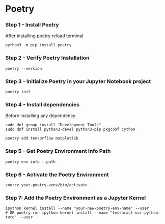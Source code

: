 # Poetry

### Step 1 - Install Poetry

After installing poetry reload terminal

```shell
python3 -m pip install poetry
```

### Step 2 - Verify Poetry Installation

```shell
poetry --version
```

### Step 3 - Initialize Poetry in your Jupyter Notebook project

```shell
poetry init
```

### Step 4 - Install dependencies

Before installing any dependency
```shell
sudo dnf group install "Development Tools"
sudo dnf install python3-devel python3-pip pkgconf cython
```

```shell
poetry add tensorflow matplotlib
```

### Step 5 - Get Poetry Environment Info Path


```shell
poetry env info --path
```

### Step 6 - Activate the Poetry Environment

```shell
source your-poetry-venv/bin/activate
```

### Step 7: Add the Poetry Environment as a Jupyter Kernel

```shell
ipython kernel install --name "your-new-poetry-env-name" --user
# OR poetry run ipython kernel install --name "tessaract-ocr-python-tuto" --user
